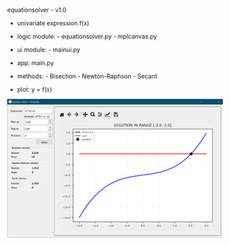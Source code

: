 equationsolver - v1.0
- univariate expression f(x)
- logic module: - equationsolver.py
                - mplcanvas.py
- ui module: - mainui.py
- app: main.py

- methods: - Bisection
           - Newton-Raphson
           - Secant
- plot: y = f(x)

![Screenshot](/EquationSolver/screenshot.png)